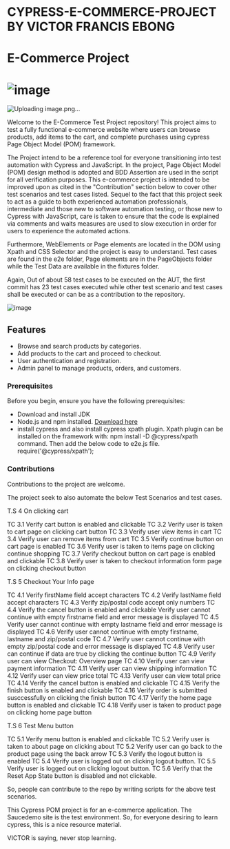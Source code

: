 # CYPRESS-E-COMMERCE-PROJECT BY VICTOR FRANCIS EBONG
# E-Commerce Project

# ![image](https://github.com/VEBONG/CYPRESS-E-COMMERCE-PROJECT/assets/128030714/d0dbf7f8-6196-4491-bc2d-3bff2bc91481)

![Uploading image.png…]()

Welcome to the E-Commerce Test Project repository! This project aims to test a fully functional e-commerce website where users can browse products, add items to the cart, and complete purchases using cypress Page Object Model (POM) framework.

The Project intend to be a reference tool for everyone transitioning into test automation with Cypress and JavaScript. In the project, Page Object Model (POM) design method is adopted and BDD Assertion are used in the script for all verification purposes.
This e-commerce project is intended to be improved upon as cited in the "Contribution" section below to cover other test scenarios and test cases listed.
Sequel to the fact that this project seek to act as a guide to both experienced automation professionals, intermediate and those new to software automation testing, or those new to Cypress with JavaScript, care is taken to ensure that the code is explained via comments and waits measures are used to slow execution in order for users to experience the automated actions.

Furthermore, WebElements or Page elements are located in the DOM using Xpath and CSS Selector and the project is easy to understand.
Test cases are found in the e2e folder, Page elements are in the PageObjects folder while the Test Data are available in the fixtures folder.


Again, Out of about 58 test cases to be executed on the AUT, the first commit has 23 test cases executed while other test scenario and test cases shall be executed or can be as a contribution to the repository. 

![image](https://github.com/VEBONG/CYPRESS-E-COMMERCE-PROJECT/assets/128030714/5dce019c-643f-4714-8289-5814118fcc7c)


## Features

- Browse and search products by categories.
- Add products to the cart and proceed to checkout.
- User authentication and registration.
- Admin panel to manage products, orders, and customers.

### Prerequisites

Before you begin, ensure you have the following prerequisites:
- Download and install JDK
- Node.js and npm installed. [Download here](https://nodejs.org/)
- install cypress and also install cypress xpath plugin.
   Xpath plugin can be installed on the framework with: npm install -D @cypress/xpath command. Then add the below code to e2e.js file.
require('@cypress/xpath');


### Contributions

Contributions to the project are welcome.

The project seek to also automate the below Test Scenarios and test cases.

T.S 4 On clicking cart

TC 3.1 Verify cart button is enabled and clickable
TC 3.2 Verify user is taken to cart page on clicking cart button
TC 3.3 Verify user view items in cart
TC 3.4 Verify user can remove items from cart
TC 3.5 Verify continue button on cart page is enabled
TC 3.6 Verify user is taken to items page on clicking continue shopping
TC 3.7 Verify checkout button on cart page is enabled and clickable
TC 3.8 Verify user is taken to checkout information form page on clicking checkout button

T.S 5 Checkout Your Info page

TC 4.1 Verify firstName field accept characters
TC 4.2 Verify lastName field accept characters
TC 4.3 Verify zip/postal code accept only numbers
TC 4.4 Verify the cancel button is enabled and clickable Verify user cannot continue with empty firstname field and error message is displayed
TC 4.5 Verify user cannot continue with empty lastname field and error message is displayed
TC 4.6 Verify user cannot continue with empty firstname, lastname and zip/postal code
TC 4.7 Verify user cannot continue with empty zip/postal code and error message is displayed
TC 4.8 Verify user can continue if data are true by clicking the continue button
TC 4.9 Verify user can view Checkout: Overview page
TC 4.10 Verify user can view payment information
TC 4.11 Verify user can view shipping information
TC 4.12 Verify user can view price total
TC 4.13 Verify user can view total price
TC 4.14 Verify the cancel button is enabled and clickable
TC 4.15 Verify the finish button is enabled and clickable
TC 4.16 Verify order is submitted susccessfully on clicking the finish button
TC 4.17 Verify the home page button is enabled and clickable
TC 4.18 Verify user is taken to product page on clicking home page button

T.S 6 Test Menu button

TC 5.1 Verify menu button is enabled and clickable
TC 5.2 Verify user is taken to about page on clicking about
TC 5.2 Verify user can go back to the product page using the back arrow
TC 5.3 Verify the logout button is enabled
TC 5.4 Verify user is logged out on clicking logout button.
TC 5.5 Verify user is logged out on clicking logout button.
TC 5.6 Verify that the Reset App State button is disabled and not clickable.

So, people can contribute to the repo by writing scripts for the above test scenarios.

This Cypress POM project is for an e-commerce application. The Saucedemo site is the test environment. So, for everyone desiring to learn cypress, this is a nice resource material.

VICTOR is saying, never stop learning.
